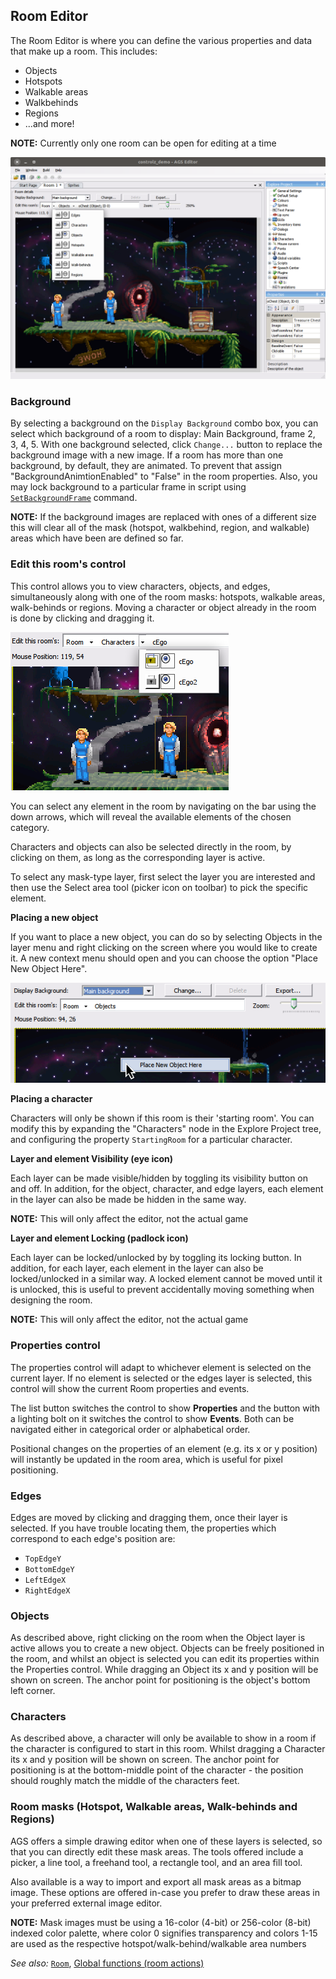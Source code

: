 ## Room Editor

The Room Editor is where you can define the various properties and data that
make up a room. This includes:

- Objects
- Hotspots
- Walkable areas
- Walkbehinds
- Regions
- ...and more!

**NOTE:** Currently only one room can be open for editing at a time

![Editor Room](images/EditorRoom_1.png)

### Background

By selecting a background on the `Display Background` combo box, you can select
which background of a room to display: Main Background, frame 2, 3, 4, 5. With
one background selected, click `Change...` button to replace the background
image with a new image. If a room has more than one background, by default, they
are animated. To prevent that assign "BackgroundAnimtionEnabled" to "False" in the room properties. Also, you may lock background to a particular frame in script using [`SetBackgroundFrame`](Globalfunctions_Room#setbackgroundframe) command.

**NOTE:** If the background images are replaced with ones of a different size
this will clear all of the mask (hotspot, walkbehind, region, and walkable)
areas which have been are defined so far.

### Edit this room's control

This control allows you to view characters, objects, and edges, simultaneously
along with one of the room masks: hotspots, walkable areas, walk-behinds or
regions. Moving a character or object already in the room is done by clicking
and dragging it.

![Editor Room](images/EditorRoom_2.png)

You can select any element in the room by navigating on the bar using the down
arrows, which will reveal the available elements of the chosen category.

Characters and objects can also be selected directly in the room, by clicking on
them, as long as the corresponding layer is active.

To select any mask-type layer, first select the layer you are interested and
then use the Select area tool (picker icon on toolbar) to pick the specific
element.

**Placing a new object**

If you want to place a new object, you can do so by selecting Objects in the
layer menu and right clicking on the screen where you would like to create it. A
new context menu should open and you can choose the option "Place New Object
Here".

![Editor Room](images/EditorRoom_3.png)

**Placing a character**

Characters will only be shown if this room is their 'starting room'. You can
modify this by expanding the "Characters" node in the Explore Project tree, and
configuring the property `StartingRoom` for a particular character.

**Layer and element Visibility (eye icon)**

Each layer can be made visible/hidden by toggling its visibility button on and
off. In addition, for the object, character, and edge layers, each element in
the layer can also be made be hidden in the same way.

**NOTE:** This will only affect the editor, not the actual game

**Layer and element Locking (padlock icon)**

Each layer can be locked/unlocked by by toggling its locking button. In
addition, for each layer, each element in the layer can also be locked/unlocked
in a similar way. A locked element cannot be moved until it is unlocked, this is
useful to prevent accidentally moving something when designing the room.

**NOTE:** This will only affect the editor, not the actual game

### Properties control

The properties control will adapt to whichever element is selected on the
current layer. If no element is selected or the edges layer is selected, this
control will show the current Room properties and events.

The list button switches the control to show **Properties** and the button with
a lighting bolt on it switches the control to show **Events**. Both can be
navigated either in categorical order or alphabetical order.

Positional changes on the properties of an element (e.g. its x or y position)
will instantly be updated in the room area, which is useful for pixel
positioning.

### Edges

Edges are moved by clicking and dragging them, once their layer is selected. If
you have trouble locating them, the properties which correspond to each edge's
position are:

- `TopEdgeY`
- `BottomEdgeY`
- `LeftEdgeX`
- `RightEdgeX`

### Objects

As described above, right clicking on the room when the Object layer is active
allows you to create a new object. Objects can be freely positioned in the room,
and whilst an object is selected you can edit its properties within the
Properties control. While dragging an Object its x and y position will be shown
on screen. The anchor point for positioning is the object's bottom left corner.

### Characters

As described above, a character will only be available to show in a room if the
character is configured to start in this room. Whilst dragging a Character its
x and y position will be shown on screen. The anchor point for positioning is
at the bottom-middle point of the character - the position should roughly match
the middle of the characters feet.

### Room masks (Hotspot, Walkable areas, Walk-behinds and Regions)

AGS offers a simple drawing editor when one of these layers is selected, so that
you can directly edit these mask areas. The tools offered include a picker, a
line tool, a freehand tool, a rectangle tool, and an area fill tool.

Also available is a way to import and export all mask areas as a bitmap image.
These options are offered in-case you prefer to draw these areas in your
preferred external image editor.

**NOTE:** Mask images must be using a 16-color (4-bit) or 256-color (8-bit)
indexed color palette, where color 0 signifies transparency and colors 1-15 are
used as the respective hotspot/walk-behind/walkable area numbers

*See also:* [`Room`](Room), [Global functions (room actions)](Globalfunctions_Room)
